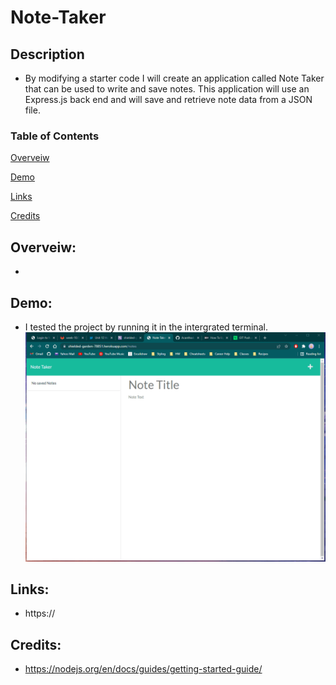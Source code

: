 # Note-Taker

## Description
* By modifying a starter code I will create an application called Note Taker that can be used to write and save notes. This application will use an Express.js back end and will save and retrieve note data from a JSON file.

### Table of Contents

[Overveiw](#Overveiw)

[Demo](#Demo)

[Links](#Links)

[Credits](#Credits)


## Overveiw:
* 


## Demo:
* I tested the project by running it in the intergrated terminal.
![a demo of how to test the app](/demo.gif)

## Links:
* https://


## Credits:
* https://nodejs.org/en/docs/guides/getting-started-guide/